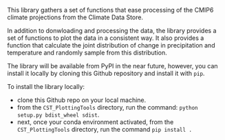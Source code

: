 
This library gathers a set of functions that ease processing of the CMIP6 climate projections from the Climate Data Store.

In addition to donwloading and processing the data, the library provides a set of functions to plot the data in a consistent way.
It also provides a function that calculate the joint distribution of change in precipitation and temperature and randomly sample from this distribution.

The library will be available from PyPI in the near future, however, you can install it locally by cloning this Github repository and install it with `pip`.

To install the library locally:
  - clone this Github repo on your local machine.
  - from the `CST_PlottingTools` directory, run the command: `python setup.py bdist_wheel sdist`.
  - next, once your conda environment activated, from the `CST_PlottingTools` directory, run the command `pip install .`
